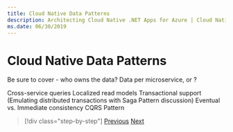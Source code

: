 ```yaml
---
title: Cloud Native Data Patterns
description: Architecting Cloud Native .NET Apps for Azure | Cloud Native Data Patterns
ms.date: 06/30/2019
---
```

# Cloud Native Data Patterns

Be sure to cover - who owns the data? Data per microservice, or ?

Cross-service queries
Localized read models
Transactional support
  (Emulating distributed transactions with Saga Pattern discussion)
Eventual vs. Immediate consistency
CQRS Pattern

>[!div class="step-by-step"]
>[Previous](distributed-data.md)
>[Next](azure-data-storage.md)
